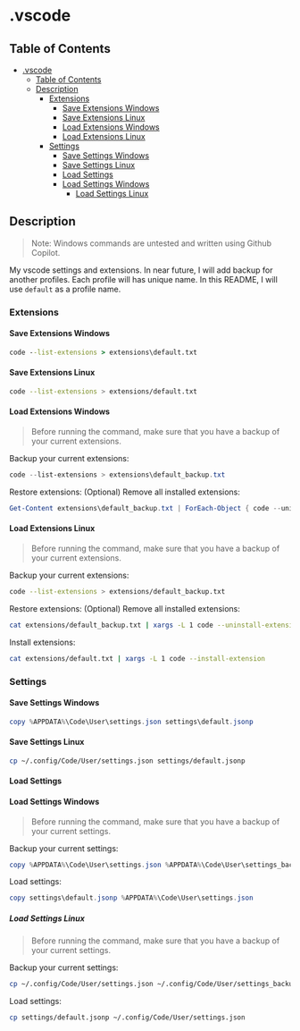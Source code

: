 # .vscode

## Table of Contents

- [.vscode](#vscode)
  - [Table of Contents](#table-of-contents)
  - [Description](#description)
    - [Extensions](#extensions)
      - [Save Extensions Windows](#save-extensions-windows)
      - [Save Extensions Linux](#save-extensions-linux)
      - [Load Extensions Windows](#load-extensions-windows)
      - [Load Extensions Linux](#load-extensions-linux)
    - [Settings](#settings)
      - [Save Settings Windows](#save-settings-windows)
      - [Save Settings Linux](#save-settings-linux)
      - [Load Settings](#load-settings)
      - [Load Settings Windows](#load-settings-windows)
        - [Load Settings Linux](#load-settings-linux)

## Description

> Note: Windows commands are untested and written using Github Copilot.

My vscode settings and extensions.
In near future, I will add backup for another profiles.
Each profile will has unique name. In this README, I will use `default` as a profile name.

### Extensions

#### Save Extensions Windows

```cmd
code --list-extensions > extensions\default.txt
```

#### Save Extensions Linux

```bash
code --list-extensions > extensions/default.txt
```

#### Load Extensions Windows

> Before running the command, make sure that you have a backup of your current extensions.

Backup your current extensions:

```PowerShell
code --list-extensions > extensions\default_backup.txt
```

Restore extensions:
(Optional) Remove all installed extensions:

```PowerShell
Get-Content extensions\default_backup.txt | ForEach-Object { code --uninstall-extension $_ }
```

#### Load Extensions Linux

> Before running the command, make sure that you have a backup of your current extensions.

Backup your current extensions:

```bash
code --list-extensions > extensions/default_backup.txt
```

Restore extensions:
(Optional) Remove all installed extensions:

```bash
cat extensions/default_backup.txt | xargs -L 1 code --uninstall-extension
```

Install extensions:

```bash
cat extensions/default.txt | xargs -L 1 code --install-extension
```

### Settings

#### Save Settings Windows

```PowerShell
copy %APPDATA%\Code\User\settings.json settings\default.jsonp
```

#### Save Settings Linux

```bash
cp ~/.config/Code/User/settings.json settings/default.jsonp
```

#### Load Settings

#### Load Settings Windows

> Before running the command, make sure that you have a backup of your current settings.

Backup your current settings:

```PowerShell
copy %APPDATA%\Code\User\settings.json %APPDATA%\Code\User\settings_backup.json
```

Load settings:

```PowerShell
copy settings\default.jsonp %APPDATA%\Code\User\settings.json
```

##### Load Settings Linux

> Before running the command, make sure that you have a backup of your current settings.

Backup your current settings:

```bash
cp ~/.config/Code/User/settings.json ~/.config/Code/User/settings_backup.json
```

Load settings:

```bash
cp settings/default.jsonp ~/.config/Code/User/settings.json
```
